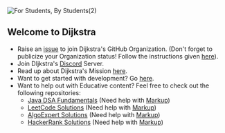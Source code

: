 ![For Students, By Students(2)](https://github.com/Dijkstra-Edu/.github/assets/70965472/bee010e1-3ea1-45a1-abc8-f73b0dd9fcac)


## Welcome to Dijkstra

<!-- - Raise an  [issue](https://github.com/Dijkstra-Edu/Support/issues/new?assignees=&labels=Join+Dijkstra&template=invitation.md&title=Please+send+an+invite+to+join+Dijkstra's+GitHub+Community+Organization) to join Dijkstra's GitHub Organization. -->
- Raise an [issue](https://github.com/Dijkstra-Edu/Support/issues/new?assignees=&labels=Join+Dijkstra&projects=&template=join-dijkstra.md&title=%5BJoin+Dijkstra%5D) to join Dijkstra's GitHub Organization. (Don't forget to publicize your Organization status! Follow the instructions given [here](https://docs.github.com/en/account-and-profile/setting-up-and-managing-your-personal-account-on-github/managing-your-membership-in-organizations/publicizing-or-hiding-organization-membership)).
- Join DIjkstra's [Discord](https://discord.gg/Ct82yF3KAU) Server. 
- Read up about Dijkstra's Mission [here](https://github.com/Dijkstra-Edu/Dijkstra#readme).
- Want to get started with development? Go [here](https://github.com/Dijkstra-Edu/Dijkstra).
- Want to help out with Educative content? Feel free to check out the following repositories:
  - [Java DSA Fundamentals](https://github.com/Dijkstra-Edu/DSA-Fundamentals---JAVA) (Need help with [Markup]())
  - [LeetCode Solutions](https://github.com/Dijkstra-Edu/LeetCode-Solutions) (Need help with [Markup]())
  - [AlgoExpert Solutions](https://github.com/Dijkstra-Edu/AlgoExpert-Solutions) (Need help with [Markup]())
  - [HackerRank Solutions](https://github.com/Dijkstra-Edu/HackerRank-Solutions) (Need help with [Markup]())

<!-- **Here are some ideas to get you started:**

🙋‍♀️ A short introduction - what is your organization all about?
🌈 Contribution guidelines - how can the community get involved?
👩‍💻 Useful resources - where can the community find your docs? Is there anything else the community should know?
🍿 Fun facts - what does your team eat for breakfast?
🧙 Remember, you can do mighty things with the power of [Markdown](https://docs.github.com/github/writing-on-github/getting-started-with-writing-and-formatting-on-github/basic-writing-and-formatting-syntax)
 -->
